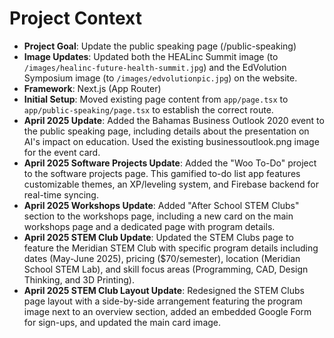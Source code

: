 # Project Context

- **Project Goal**: Update the public speaking page (/public-speaking)
- **Image Updates**: Updated both the HEALinc Summit image (to `/images/healinc-future-health-summit.jpg`) and the EdVolution Symposium image (to `/images/edvolutionpic.jpg`) on the website.
- **Framework**: Next.js (App Router)
- **Initial Setup**: Moved existing page content from `app/page.tsx` to `app/public-speaking/page.tsx` to establish the correct route.
- **April 2025 Update**: Added the Bahamas Business Outlook 2020 event to the public speaking page, including details about the presentation on AI's impact on education. Used the existing businessoutlook.png image for the event card.
- **April 2025 Software Projects Update**: Added the "Woo To-Do" project to the software projects page. This gamified to-do list app features customizable themes, an XP/leveling system, and Firebase backend for real-time syncing.
- **April 2025 Workshops Update**: Added "After School STEM Clubs" section to the workshops page, including a new card on the main workshops page and a dedicated page with program details.
- **April 2025 STEM Club Update**: Updated the STEM Clubs page to feature the Meridian STEM Club with specific program details including dates (May-June 2025), pricing ($70/semester), location (Meridian School STEM Lab), and skill focus areas (Programming, CAD, Design Thinking, and 3D Printing).
- **April 2025 STEM Club Layout Update**: Redesigned the STEM Clubs page layout with a side-by-side arrangement featuring the program image next to an overview section, added an embedded Google Form for sign-ups, and updated the main card image.
